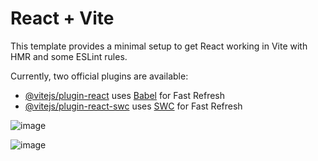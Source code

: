 # React + Vite

This template provides a minimal setup to get React working in Vite with HMR and some ESLint rules.

Currently, two official plugins are available:

- [@vitejs/plugin-react](https://github.com/vitejs/vite-plugin-react/blob/main/packages/plugin-react/README.md) uses [Babel](https://babeljs.io/) for Fast Refresh
- [@vitejs/plugin-react-swc](https://github.com/vitejs/vite-plugin-react-swc) uses [SWC](https://swc.rs/) for Fast Refresh

![image](https://github.com/IndriesAndrei/react-quiz-app/assets/24415865/3d7c2fc9-0659-40d0-b4ea-1cda2957c507)

  
![image](https://github.com/IndriesAndrei/react-quiz-app/assets/24415865/44c896de-c897-45a0-ba2b-82b8f1ef7e91)

